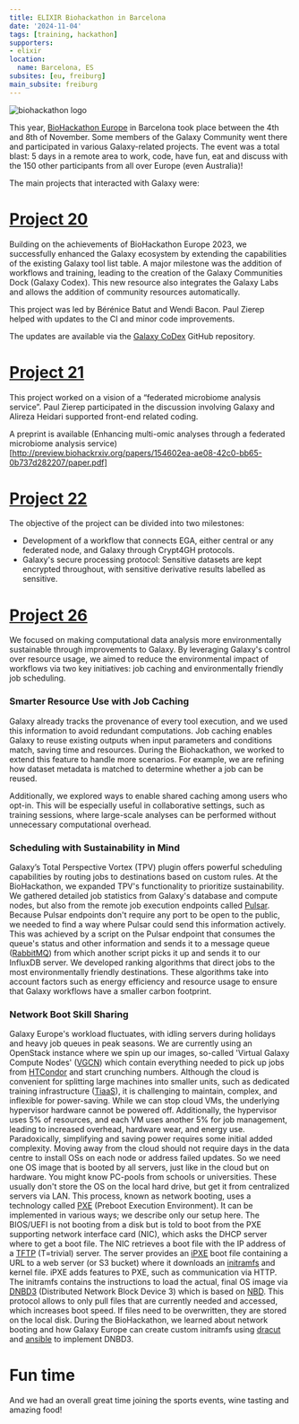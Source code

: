 ```yaml
---
title: ELIXIR Biohackathon in Barcelona
date: '2024-11-04'
tags: [training, hackathon]
supporters:
- elixir
location:
  name: Barcelona, ES
subsites: [eu, freiburg]
main_subsite: freiburg
---
```


![biohackathon logo](https://biohackathon-europe.org/img/biohackathon-logo-white.svg)


This year, [BioHackathon Europe](https://biohackathon-europe.org/index.html) in Barcelona took place between the 4th and 8th of November. Some members of the Galaxy Community went there and participated in various Galaxy-related projects. The event was a total blast: 5 days in a remote area to work, code, have fun, eat and discuss with the 150 other participants from all over Europe (even Australia)!

The main projects that interacted with Galaxy were:

# [Project 20](https://github.com/elixir-europe/biohackathon-projects-2024/blob/main/11.md)

Building on the achievements of BioHackathon Europe 2023, we successfully enhanced the Galaxy ecosystem by extending the capabilities of the existing Galaxy tool list table. A major milestone was the addition of workflows and training, leading to the creation of the Galaxy Communities Dock (Galaxy Codex).
This new resource also integrates the Galaxy Labs and allows the addition of community resources automatically.

This project was led by Bérénice Batut and Wendi Bacon. Paul Zierep helped with updates to the CI and minor code improvements.

The updates are available via the [Galaxy CoDex](https://github.com/galaxyproject/galaxy_codex) GitHub repository.

# [Project 21](https://github.com/elixir-europe/biohackathon-projects-2024/blob/main/21.md)

This project worked on a vision of a “federated microbiome analysis service”.
Paul Zierep participated in the discussion involving Galaxy and Alireza Heidari supported front-end related coding.

A preprint is available (Enhancing multi-omic analyses through a federated
microbiome analysis service)[http://preview.biohackrxiv.org/papers/154602ea-ae08-42c0-bb65-0b737d282207/paper.pdf]

# [Project 22](https://github.com/elixir-europe/biohackathon-projects-2024/blob/main/22.md)

The objective of the project can be divided into two milestones:

* Development of a workflow that connects EGA, either central or any federated node, and Galaxy through Crypt4GH protocols.
* Galaxy's secure processing protocol: Sensitive datasets are kept encrypted throughout, with sensitive derivative results labelled as sensitive.

# [Project 26](https://github.com/elixir-europe/biohackathon-projects-2024/blob/main/26.md)
We focused on making computational data analysis more environmentally sustainable through improvements to Galaxy. By leveraging Galaxy's control over resource usage, we aimed to reduce the environmental impact of workflows via two key initiatives: job caching and environmentally friendly job scheduling.
### Smarter Resource Use with Job Caching

Galaxy already tracks the provenance of every tool execution, and we used this information to avoid redundant computations. Job caching enables Galaxy to reuse existing outputs when input parameters and conditions match, saving time and resources. During the Biohackathon, we worked to extend this feature to handle more scenarios. For example, we are refining how dataset metadata is matched to determine whether a job can be reused.

Additionally, we explored ways to enable shared caching among users who opt-in. This will be especially useful in collaborative settings, such as training sessions, where large-scale analyses can be performed without unnecessary computational overhead.
### Scheduling with Sustainability in Mind

Galaxy’s Total Perspective Vortex (TPV) plugin offers powerful scheduling capabilities by routing jobs to destinations based on custom rules. At the BioHackathon, we expanded TPV's functionality to prioritize sustainability. We gathered detailed job statistics from Galaxy's database and compute nodes, but also from the remote job execution endpoints called [Pulsar](https://github.com/galaxyproject/pulsar). Because Pulsar endpoints don't require any port to be open to the public, we needed to find a way where Pulsar could send this information actively. This was achieved by a script on the Pulsar endpoint that consumes the queue's status and other information and sends it to a message queue ([RabbitMQ](https://www.rabbitmq.com/)) from which another script picks it up and sends it to our InfluxDB server. We developed ranking algorithms that direct jobs to the most environmentally friendly destinations. These algorithms take into account factors such as energy efficiency and resource usage to ensure that Galaxy workflows have a smaller carbon footprint.
### Network Boot Skill Sharing
Galaxy Europe's workload fluctuates, with idling servers during holidays and heavy job queues in peak seasons.
We are currently using an OpenStack instance where we spin up our images, so-called 'Virtual Galaxy Compute Nodes' ([VGCN](https://github.com/usegalaxy-eu/vgcn)) which contain everything needed to pick up jobs from [HTCondor](https://htcondor.org/) and start crunching numbers.
Although the cloud is convenient for splitting large machines into smaller units, such as dedicated training infrastructure ([TiaaS](https://usegalaxy-eu.github.io/tiaas.html)), it is challenging to maintain, complex, and inflexible for power-saving. While we can stop cloud VMs, the underlying hypervisor hardware cannot be powered off.
Additionally, the hypervisor uses 5% of resources, and each VM uses another 5% for job management, leading to increased overhead, hardware wear, and energy use.
Paradoxically, simplifying and saving power requires some initial added complexity.
Moving away from the cloud should not require days in the data centre to install OSs on each node or address failed updates. So we need one OS image that is booted by all servers, just like in the cloud but on hardware.
You might know PC-pools from schools or universities. These usually don't store the OS on the local hard drive, but get it from centralized servers via LAN.
This process, known as network booting, uses a technology called [PXE](https://wiki.archlinux.org/title/Preboot_Execution_Environment) (Preboot Execution Environment). It can be implemented in various ways; we describe only our setup here. The BIOS/UEFI is not booting from a disk but is told to boot from the PXE supporting network interface card (NIC), which asks the DHCP server where to get a boot file. The NIC retrieves a boot file with the IP address of a [TFTP](https://wiki.archlinux.org/title/TFTP) (T=trivial) server. The server provides an [iPXE](https://ipxe.org/) boot file containing a URL to a web server (or S3 bucket) where it downloads an [initramfs](https://wiki.debian.org/initramfs) and kernel file. iPXE adds features to PXE, such as communication via HTTP. The initramfs contains the instructions to load the actual, final OS image via [DNBD3](https://www.bwlehrpool.de/wiki/doku.php/satellite/dnbd3) (Distributed Network Block Device 3) which is based on [NBD](https://github.com/NetworkBlockDevice/nbd/blob/master/doc/proto.md). This protocol allows to only pull files that are currently needed and accessed, which increases boot speed. If files need to be overwritten, they are stored on the local disk. During the BioHackathon, we learned about network booting and how Galaxy Europe can create custom initramfs using [dracut](https://dracut-ng.github.io/dracut-ng/) and [ansible](https://git.openslx.org/openslx-ng/ansible-dracut.git/) to implement DNBD3.


# Fun time

And we had an overall great time joining the sports events, wine tasting and amazing food!


